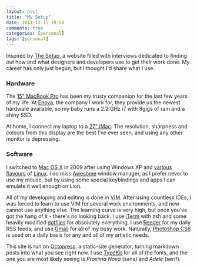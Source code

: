 ```yaml
---
layout: post
title: "My Setup"
date: 2011-12-15 19:54
comments: true
categories: [personal]
tags: [personal]
---
```


Inspired by [The Setup](http://usesthis.com/), a website filled with interviews dedicated to finding out how and what designers and developers use to get their work done. My career has only just begun, but I thought I'd share what I use.

### Hardware

The [15" MacBook Pro](http://www.apple.com/macbookpro/) has been my trusty companion for the last few years of my life. At [Enova](http://enova.com), the company I work for, they provide us the newest hardware available, so my baby runs a 2.2 GHz i7 with 8gigs of ram and a shiny SSD.

At home, I connect my laptop to a [27" iMac](http://www.apple.com/imac/). The resolution, sharpness and colours from this display are the best I've ever seen, and using any other monitor is depressing.

### Software

I switched to [Mac OS X](http://www.apple.com/macosx/) in 2009 after using Windows XP and [various](http://www.ubuntu.com/) [flavours](http://www.gentoo.org/) of [Linux](http://www.debian.org/). I do miss [Awesome](http://awesome.naquadah.org/) window manager, as I prefer never to use my mouse, but by using some special keybindings and apps I can emulate it well enough on Lion.

All of my developing and editing is done in [VIM](http://vim.org). After using countless IDEs, I was forced to learn to use VIM for several work environments, and now cannot use anything else. The learning curve is very high, but once you've got the hang of it - there's no looking back. I use [iTerm](http://iterm.com) with zsh and some heavily modified [dotfiles](http://github.com/brousalis/dotfiles) for absolutely everything. I use [Reeder](http://reeder.com) for my daily RSS feeds, and use [Gmail](http://gmail.com) for all of my busy work. Naturally, [Photoshop CS6](http://adobe.com) is used on a daily basis for any and all of my artistic needs.

This site is run on [Octopress](http://octopress.org), a static-site generator, turning markdown posts into what you see right now. I use [TypeKit](http://typekit.com) for all of the fonts, and the one you are most likely seeing is _Proxima Nova_ (sans) and _Adele_ (serif). 
